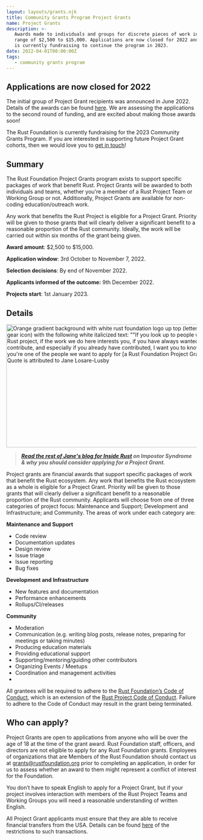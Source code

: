 ```yaml
---
layout: layouts/grants.njk
title: Community Grants Program Project Grants
name: Project Grants
description: >-
   Awards made to individuals and groups for discrete pieces of work in the
   range of $2,500 to $15,000. Applications are now closed for 2022 and the Rust Foundation
   is currently fundraising to continue the program in 2023.
date: 2022-04-01T00:00:00Z
tags:
   - community grants program
---
```


## Applications are now closed for 2022

The initial group of Project Grant recipients was announced in June 2022. Details of the awards can be found <a href="https://foundation.rust-lang.org/news/2022-06-14-community-grants-program-awards-announcement/">here</a>. We are assessing the applications to the second round of funding, and are excited about making those awards soon!

The Rust Foundation is currently fundraising for the 2023 Community Grants Program. If you are interested in supporting future Project Grant cohorts, then we would love you to <a href="mailto:contact@rustfoundation.org">get in touch</a>!

## Summary

The Rust Foundation Project Grants program exists to support specific packages of work that benefit Rust. Project Grants will be awarded to both individuals and teams, whether you're a member of a Rust Project Team or Working Group or not. Additionally, Project Grants are available for non-coding education/outreach work.

Any work that benefits the Rust Project is eligible for a Project Grant. Priority will be given to those grants that will clearly deliver a significant benefit to a reasonable proportion of the Rust community. Ideally, the work will be carried out within six months of the grant being given.

**Award amount**\: $2,500 to $15,000.

**Application window**\: 3rd October to November 7, 2022.

**Selection decisions**\: By end of November 2022.

**Applicants informed of the outcome:** 9th December 2022.

**Projects start**\: 1st January 2023.

## Details

<img width="580" height="326" alt="Orange gradient background with white rust foundation logo up top (letter &quot;R&quot; inside gear icon) with the following white italicized text: &quot;&quot;If you look up to people within the Rust project, if the work we do here interests you, if you have always wanted to contribute, and especially if you already have contributed, I want you to know that you're one of the people we want to apply for [a Rust Foundation Project Grant].&quot; Quote is attributed to Jane Losare-Lusby" title="Jane Losare-Lusby quote" src="/img/grants/jane-quote.png" />

> ***<a rel="noopener" target="_blank" href="https://blog.rust-lang.org/inside-rust/2022/04/19/imposter-syndrome.html">Read the rest of Jane's blog </a>[for Inside Rust](__notset__)&nbsp;on Impostor Syndrome & why you should consider applying for a Project Grant.***

Project grants are financial awards that support specific packages of work that benefit the Rust ecosystem. Any work that benefits the Rust ecosystem as a whole is eligible for a Project Grant. Priority will be given to those grants that will clearly deliver a significant benefit to a reasonable proportion of the Rust community. Applicants will choose from one of three categories of project focus: Maintenance and Support; Development and Infrastructure; and Community. The areas of work under each category are:

**Maintenance and Support**
* Code review
* Documentation updates
* Design review
* Issue triage
* Issue reporting
* Bug fixes

**Development and Infrastructure**
* New features and documentation
* Performance enhancements
* Rollups/CI/releases

**Community**
* Moderation
* Communication (e.g. writing blog posts, release notes, preparing for meetings or taking minutes)
* Producing education materials
* Providing educational support
* Supporting/mentoring/guiding other contributors
* Organizing Events / Meetups
* Coordination and management activities
* 
All grantees will be required to adhere to the [Rust Foundation’s Code of Conduct](https://foundation.rust-lang.org/policies/code-of-conduct/), which is an extension of the [Rust Project Code of Conduct](https://www.rust-lang.org/policies/code-of-conduct). Failure to adhere to the Code of Conduct may result in the grant being terminated.

## Who can apply?

Project Grants are open to applications from anyone who will be over the age of 18 at the time of the grant award. Rust Foundation staff, officers, and directors are not eligible to apply for any Rust Foundation grants. Employees of organizations that are Members of the Rust Foundation should contact us at grants@rustfoundation.org prior to completing an application, in order for us to assess whether an award to them might represent a conflict of interest for the Foundation.

You don’t have to speak English to apply for a Project Grant, but if your project involves interaction with members of the Rust Project Teams and Working Groups you will need a reasonable understanding of written English.

All Project Grant applicants must ensure that they are able to receive financial transfers from the USA. Details can be found [here](https://home.treasury.gov/policy-issues/financial-sanctions/sanctions-programs-and-country-information) of the restrictions to such transactions.